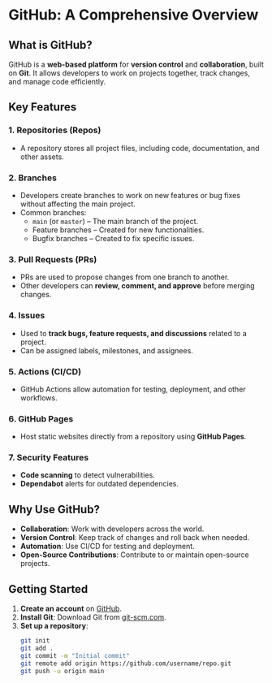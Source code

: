 # GitHub: A Comprehensive Overview

## What is GitHub?

GitHub is a **web-based platform** for **version control** and **collaboration**, built on **Git**. It allows developers to work on projects together, track changes, and manage code efficiently.

## Key Features

### 1. **Repositories (Repos)**

- A repository stores all project files, including code, documentation, and other assets.

### 2. **Branches**

- Developers create branches to work on new features or bug fixes without affecting the main project.
- Common branches:
  - `main` (or `master`) – The main branch of the project.
  - Feature branches – Created for new functionalities.
  - Bugfix branches – Created to fix specific issues.

### 3. **Pull Requests (PRs)**

- PRs are used to propose changes from one branch to another.
- Other developers can **review, comment, and approve** before merging changes.

### 4. **Issues**

- Used to **track bugs, feature requests, and discussions** related to a project.
- Can be assigned labels, milestones, and assignees.

### 5. **Actions (CI/CD)**

- GitHub Actions allow automation for testing, deployment, and other workflows.

### 6. **GitHub Pages**

- Host static websites directly from a repository using **GitHub Pages**.

### 7. **Security Features**

- **Code scanning** to detect vulnerabilities.
- **Dependabot** alerts for outdated dependencies.

## Why Use GitHub?

- **Collaboration**: Work with developers across the world.
- **Version Control**: Keep track of changes and roll back when needed.
- **Automation**: Use CI/CD for testing and deployment.
- **Open-Source Contributions**: Contribute to or maintain open-source projects.

## Getting Started

1. **Create an account** on [GitHub](https://github.com).
2. **Install Git**: Download Git from [git-scm.com](https://git-scm.com).
3. **Set up a repository**:
   ```sh
   git init
   git add .
   git commit -m "Initial commit"
   git remote add origin https://github.com/username/repo.git
   git push -u origin main
   ```
